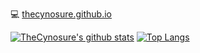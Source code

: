 

:computer: [thecynosure.github.io](https://thecynosure.github.io)

[![TheCynosure's github stats](https://github-readme-stats.vercel.app/api?username=thecynosure&count_private=true&line_height=26&theme=graywhite&show_icons=true)](https://github.com/anuraghazra/github-readme-stats)
[![Top Langs](https://github-readme-stats.vercel.app/api/top-langs/?username=thecynosure&layout=compact&hide=html,cmake&theme=graywhite&show_icons=true)](https://github.com/anuraghazra/github-readme-stats)
